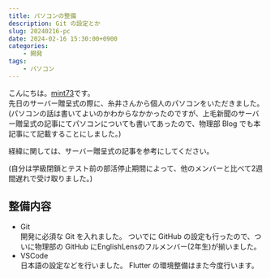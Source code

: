 ```yaml
---
title: パソコンの整備
description: Git の設定とか
slug: 20240216-pc
date: 2024-02-16 15:30:00+0900
categories:
    - 開発
tags:
    - パソコン
---
```


こんにちは。[mint73](https://github.com/mint73)です。<br />
先日のサーバー贈呈式の際に、糸井さんから個人のパソコンをいただきました。<br />
(パソコンの話は書いてよいのかわからなかかったのですが、上毛新聞のサーバー贈呈式の記事にてパソコンについても書いてあったので、物理部 Blog でも本記事にて記載することにしました。)

経緯に関しては、サーバー贈呈式の記事を参考にしてください。

(自分は学級閉鎖とテスト前の部活停止期間によって、他のメンバーと比べて2週間遅れで受け取りました。)

## 整備内容
- Git<br />
開発に必須な Git を入れました。
ついでに GitHub の設定も行ったので、ついに物理部の GitHub にEnglishLensのフルメンバー(2年生)が揃いました。
- VSCode<br />
日本語の設定などを行いました。
Flutter の環境整備はまた今度行います。
